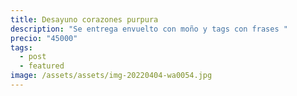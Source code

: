 ```yaml
---
title: Desayuno corazones purpura
description: "Se entrega envuelto con moño y tags con frases "
precio: "45000"
tags:
  - post
  - featured
image: /assets/assets/img-20220404-wa0054.jpg
---
```

